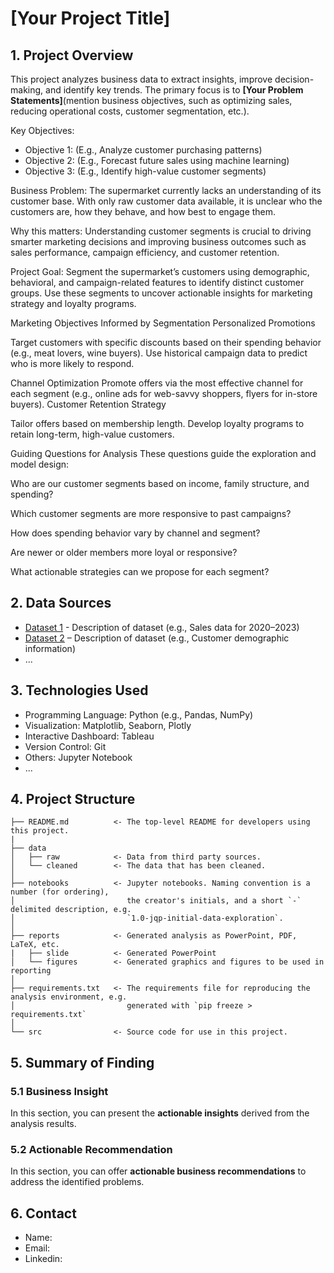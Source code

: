 <h1> [Your Project Title] </h1>



## 1. Project Overview
This project analyzes business data to extract insights, improve decision-making, and identify key trends. The primary focus is to **[Your Problem Statements]**(mention business objectives, such as optimizing sales, reducing operational costs, customer segmentation, etc.).

Key Objectives:
- Objective 1: (E.g., Analyze customer purchasing patterns)
- Objective 2: (E.g., Forecast future sales using machine learning)
- Objective 3: (E.g., Identify high-value customer segments)

Business Problem: 
The supermarket currently lacks an understanding of its customer base. With only raw customer data available, it is unclear who the customers are, how they behave, and how best to engage them.

Why this matters:
Understanding customer segments is crucial to driving smarter marketing decisions and improving business outcomes such as sales performance, campaign efficiency, and customer retention.

Project Goal:
Segment the supermarket’s customers using demographic, behavioral, and campaign-related features to identify distinct customer groups. Use these segments to uncover actionable insights for marketing strategy and loyalty programs.

Marketing Objectives Informed by Segmentation
Personalized Promotions

Target customers with specific discounts based on their spending behavior (e.g., meat lovers, wine buyers).
Use historical campaign data to predict who is more likely to respond.

Channel Optimization
Promote offers via the most effective channel for each segment (e.g., online ads for web-savvy shoppers, flyers for in-store buyers).
Customer Retention Strategy

Tailor offers based on membership length.
Develop loyalty programs to retain long-term, high-value customers.


Guiding Questions for Analysis
These questions guide the exploration and model design:

Who are our customer segments based on income, family structure, and spending?

Which customer segments are more responsive to past campaigns?

How does spending behavior vary by channel and segment?

Are newer or older members more loyal or responsive?

What actionable strategies can we propose for each segment?



## 2. Data Sources
- [Dataset 1](link) - Description of dataset (e.g., Sales data for 2020–2023)
- [Dataset 2](link) – Description of dataset (e.g., Customer demographic information)
- ...

## 3. Technologies Used
- Programming Language: Python (e.g., Pandas, NumPy)
- Visualization: Matplotlib, Seaborn, Plotly
- Interactive Dashboard: Tableau
- Version Control: Git
- Others: Jupyter Notebook
- ...

## 4. Project Structure

```
├── README.md          <- The top-level README for developers using this project.
|
├── data
│   ├── raw            <- Data from third party sources.
│   └── cleaned        <- The data that has been cleaned.
│
├── notebooks          <- Jupyter notebooks. Naming convention is a number (for ordering),
│                         the creator's initials, and a short `-` delimited description, e.g.
│                         `1.0-jqp-initial-data-exploration`.
│
├── reports            <- Generated analysis as PowerPoint, PDF, LaTeX, etc.
|   ├── slide          <- Generated PowerPoint
│   └── figures        <- Generated graphics and figures to be used in reporting
│
├── requirements.txt   <- The requirements file for reproducing the analysis environment, e.g.
│                         generated with `pip freeze > requirements.txt`
│
└── src                <- Source code for use in this project.

```

## 5. Summary of Finding
### 5.1 Business Insight
In this section, you can present the **actionable insights** derived from the analysis results.
### 5.2 Actionable Recommendation
In this section, you can offer **actionable business recommendations** to address the identified problems.

## 6. Contact
- Name: 
- Email:
- Linkedin:
